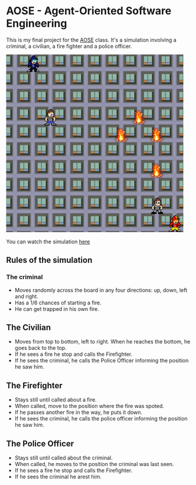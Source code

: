# AOSE - Agent-Oriented Software Engineering

This is my final project for the [AOSE](https://en.wikipedia.org/wiki/Agent-oriented_software_engineering) class. It's a simulation involving a criminal, a civilian, a fire fighter and a police officer.

![Screenshot of the simulation](screen.png)

You can watch the simulation [here](https://victorribeiro.com/esoa)

## Rules of the simulation

### The criminal 
* Moves randomly across the board in any four directions: up, down, left and right.
* Has a 1/6 chances of starting a fire.
* He can get trapped in his own fire.

## The Civilian
* Moves from top to bottom, left to right. When he reaches the bottom, he goes back to the top.
* If he sees a fire he stop and calls the Firefighter.
* If he sees the criminal, he calls the Police Officer informing the position he saw him.

## The Firefighter
* Stays still until called about a fire.
* When called, move to the position where the fire was spoted.
* If he passes another fire in the way, he puts it down.
* If he sees the criminal, he calls the police officer informing the position he saw him.

## The Police Officer
* Stays still until called about the criminal.
* When called, he moves to the position the criminal was last seen.
* If he sees a fire he stop and calls the Firefighter.
* If he sees the criminal he arest him.


